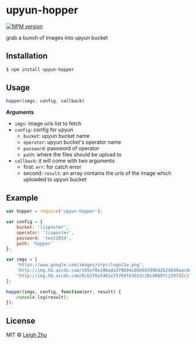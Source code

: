 # upyun-hopper
[![NPM version](https://img.shields.io/npm/v/upyun-hopper.svg?style=flat)](https://www.npmjs.org/package/upyun-hopper)

grab a bunch of images into upyun bucket

## Installation

```bash
$ npm install upyun-hopper
```

## Usage
```js
hopper(imgs, config, callback)
```
__Arguments__

* `imgs`: image urls list to fetch
* `config`: config for upyun
    * `bucket`: upyun bucket name
    * `operator`: upyun bucket's operator name
    * `password`: password of operator
    * `path`: where the files should be upload to
* `callback`: it will come with two arguments
    * first: `err`: for catch error
    * second: `result`: an array contains the urls of the image which uploaded to upyun bucket

## Example
```js
var hopper = require('upyun-hopper');

var config = {
    bucket: 'lisposter',
    operator: 'lisposter',
    password: 'test2014',
    path: 'hopper'
};

var imgs = [
    'https://www.google.com/images/srpr/logo11w.png', 
    'http://img.hb.aicdn.com/105e70e100ada370b94c066683996d262d649aac6ec31-rkKO0b_fw658', 
    'http://img.hb.aicdn.com/0cb2f6a5401e75769f63653c28c49897c2397d2c1fe5f-1uSaMq_fw658'
];

hopper(imgs, config, function(err, result) {
    console.log(result);
});
```

## License

MIT © [Leigh Zhu](#)
